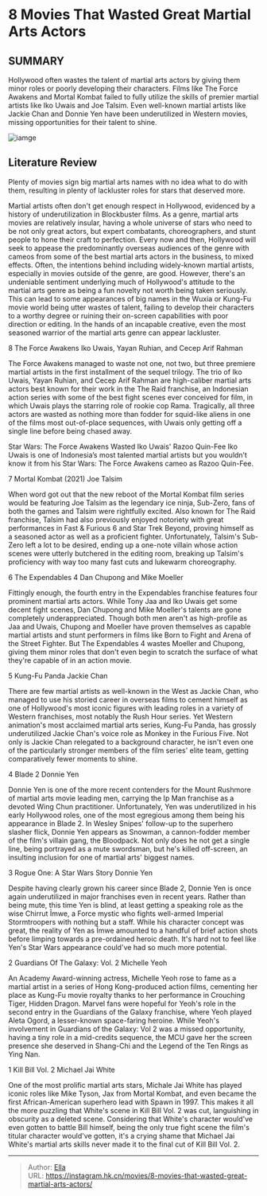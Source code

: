 # 8 Movies That Wasted Great Martial Arts Actors


## SUMMARY 


 Hollywood often wastes the talent of martial arts actors by giving them minor roles or poorly developing their characters. 
 Films like The Force Awakens and Mortal Kombat failed to fully utilize the skills of premier martial artists like Iko Uwais and Joe Talsim. 
 Even well-known martial artists like Jackie Chan and Donnie Yen have been underutilized in Western movies, missing opportunities for their talent to shine. 

![iamge](https://static1.srcdn.com/wordpress/wp-content/uploads/2024/01/movies-wasted-martial-artists-roles-fights.jpg)

## Literature Review

Plenty of movies sign big martial arts names with no idea what to do with them, resulting in plenty of lackluster roles for stars that deserved more.




Martial artists often don&#39;t get enough respect in Hollywood, evidenced by a history of underutilization in Blockbuster films. As a genre, martial arts movies are relatively insular, having a whole universe of stars who need to be not only great actors, but expert combatants, choreographers, and stunt people to hone their craft to perfection. Every now and then, Hollywood will seek to appease the predominantly overseas audiences of the genre with cameos from some of the best martial arts actors in the business, to mixed effects.
Often, the intentions behind including widely-known martial artists, especially in movies outside of the genre, are good. However, there&#39;s an undeniable sentiment underlying much of Hollywood&#39;s attitude to the martial arts genre as being a fun novelty not worth being taken seriously. This can lead to some appearances of big names in the Wuxia or Kung-Fu movie world being utter wastes of talent, failing to develop their characters to a worthy degree or ruining their on-screen capabilities with poor direction or editing. In the hands of an incapable creative, even the most seasoned warrior of the martial arts genre can appear lackluster.









 








 8  The Force Awakens 
Iko Uwais, Yayan Ruhian, and Cecep Arif Rahman
        

The Force Awakens managed to waste not one, not two, but three premiere martial artists in the first installment of the sequel trilogy. The trio of Iko Uwais, Yayan Ruhian, and Cecep Arif Rahman are high-caliber martial arts actors best known for their work in the The Raid franchise, an Indonesian action series with some of the best fight scenes ever conceived for film, in which Uwais plays the starring role of rookie cop Rama. Tragically, all three actors are wasted as nothing more than fodder for squid-like aliens in one of the films most out-of-place sequences, with Uwais only getting off a single line before being chased away.
            
 
 Star Wars: The Force Awakens Wasted Iko Uwais&#39; Razoo Quin-Fee 
Iko Uwais is one of Indonesia’s most talented martial artists but you wouldn’t know it from his Star Wars: The Force Awakens cameo as Razoo Quin-Fee.








 7  Mortal Kombat (2021) 
Joe Talsim


 







When word got out that the new reboot of the Mortal Kombat film series would be featuring Joe Talsim as the legendary ice ninja, Sub-Zero, fans of both the games and Talsim were rightfully excited. Also known for The Raid franchise, Talsim had also previously enjoyed notoriety with great performances in Fast &amp; Furious 6 and Star Trek Beyond, proving himself as a seasoned actor as well as a proficient fighter. Unfortunately, Talsim&#39;s Sub-Zero left a lot to be desired, ending up a one-note villain whose action scenes were utterly butchered in the editing room, breaking up Talsim&#39;s proficiency with way too many fast cuts and lukewarm choreography.





 6  The Expendables 4 
Dan Chupong and Mike Moeller
        

Fittingly enough, the fourth entry in the Expendables franchise features four prominent martial arts actors. While Tony Jaa and Iko Uwais get some decent fight scenes, Dan Chupong and Mike Moeller&#39;s talents are gone completely underappreciated. Though both men aren&#39;t as high-profile as Jaa and Uwais, Chupong and Moeller have proven themselves as capable martial artists and stunt performers in films like Born to Fight and Arena of the Street Fighter. But The Expendables 4 wastes Moeller and Chupong, giving them minor roles that don&#39;t even begin to scratch the surface of what they&#39;re capable of in an action movie.





 5  Kung-Fu Panda 
Jackie Chan
        

There are few martial artists as well-known in the West as Jackie Chan, who managed to use his storied career in overseas films to cement himself as one of Hollywood&#39;s most iconic figures with leading roles in a variety of Western franchises, most notably the Rush Hour series. Yet Western animation&#39;s most acclaimed martial arts series, Kung-Fu Panda, has grossly underutilized Jackie Chan&#39;s voice role as Monkey in the Furious Five. Not only is Jackie Chan relegated to a background character, he isn&#39;t even one of the particularly stronger members of the film series&#39; elite team, getting comparatively fewer moments to shine.





 4  Blade 2 
Donnie Yen
        

Donnie Yen is one of the more recent contenders for the Mount Rushmore of martial arts movie leading men, carrying the Ip Man franchise as a devoted Wing Chun practitioner. Unfortunately, Yen was underutilized in his early Hollywood roles, one of the most egregious among them being his appearance in Blade 2. In Wesley Snipes&#39; follow-up to the superhero slasher flick, Donnie Yen appears as Snowman, a cannon-fodder member of the film&#39;s villain gang, the Bloodpack. Not only does he not get a single line, being portrayed as a mute swordsman, but he&#39;s killed off-screen, an insulting inclusion for one of martial arts&#39; biggest names.





 3  Rogue One: A Star Wars Story 
Donnie Yen
        

Despite having clearly grown his career since Blade 2, Donnie Yen is once again underutilized in major franchises even in recent years. Rather than being mute, this time Yen is blind, at least getting a speaking role as the wise Chirrut Îmwe, a Force mystic who fights well-armed Imperial Stormtroopers with nothing but a staff. While his character concept was great, the reality of Yen as Îmwe amounted to a handful of brief action shots before limping towards a pre-ordained heroic death. It&#39;s hard not to feel like Yen&#39;s Star Wars appearance could&#39;ve had so much more potential.





 2  Guardians Of The Galaxy: Vol. 2 
Michelle Yeoh
        

An Academy Award-winning actress, Michelle Yeoh rose to fame as a martial artist in a series of Hong Kong-produced action films, cementing her place as Kung-Fu movie royalty thanks to her performance in Crouching Tiger, Hidden Dragon. Marvel fans were hopeful for Yeoh&#39;s role in the second entry in the Guardians of the Galaxy franchise, where Yeoh played Aleta Ogord, a lesser-known space-faring heroine. While Yeoh&#39;s involvement in Guardians of the Galaxy: Vol 2 was a missed opportunity, having a tiny role in a mid-credits sequence, the MCU gave her the screen presence she deserved in Shang-Chi and the Legend of the Ten Rings as Ying Nan.





 1  Kill Bill Vol. 2 
Michael Jai White
        

One of the most prolific martial arts stars, Michale Jai White has played iconic roles like Mike Tyson, Jax from Mortal Kombat, and even became the first African-American superhero lead with Spawn in 1997. This makes it all the more puzzling that White&#39;s scene in Kill Bill Vol. 2 was cut, languishing in obscurity as a deleted scene. Considering that White&#39;s character would&#39;ve even gotten to battle Bill himself, being the only true fight scene the film&#39;s titular character would&#39;ve gotten, it&#39;s a crying shame that Michael Jai White&#39;s martial arts skills never made it to the final cut of Kill Bill Vol. 2. 

---

> Author: [Ella](https://instagram.hk.cn/)  
> URL: https://instagram.hk.cn/movies/8-movies-that-wasted-great-martial-arts-actors/  

